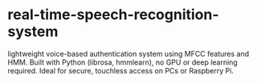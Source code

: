 # real-time-speech-recognition-system
 lightweight voice-based authentication system using MFCC features and HMM. Built with Python (librosa, hmmlearn), no GPU or deep learning required. Ideal for secure, touchless access on PCs or Raspberry Pi.
